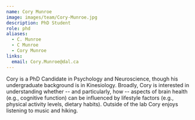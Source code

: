 ```yaml
---
name: Cory Munroe
image: images/team/Cory-Munroe.jpg
description: PhD Student
role: phd
aliases:
  - C. Munroe
  - C Munroe
  - Cory Munroe
links:
  email: Cory.Munroe@dal.ca
---
```


Cory is a PhD Candidate in Psychology and Neuroscience, though his undergraduate background is in Kinesiology. Broadly, Cory is interested in understanding whether -- and particularly, how -- aspects of brain health (e.g., cognitive function) can be influenced by lifestyle factors (e.g., physical activity levels, dietary habits). Outside of the lab Cory enjoys listening to music and hiking.